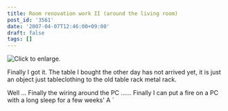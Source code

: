 ```yaml
---
title: Room renovation work II (around the living room)
post_id: '3561'
date: '2007-04-07T12:46:00+09:00'
draft: false
tags: []
---
```


![Click to enlarge.](https://danmaq.com/image/mixi/2007/396876730_136_s.jpg)

Finally I got it. The table I bought the other day has not arrived yet, it is just an object just tableclothing to the old table rack metal rack.

Well ... Finally the wiring around the PC ...... Finally I can put a fire on a PC with a long sleep for a few weeks' A `
